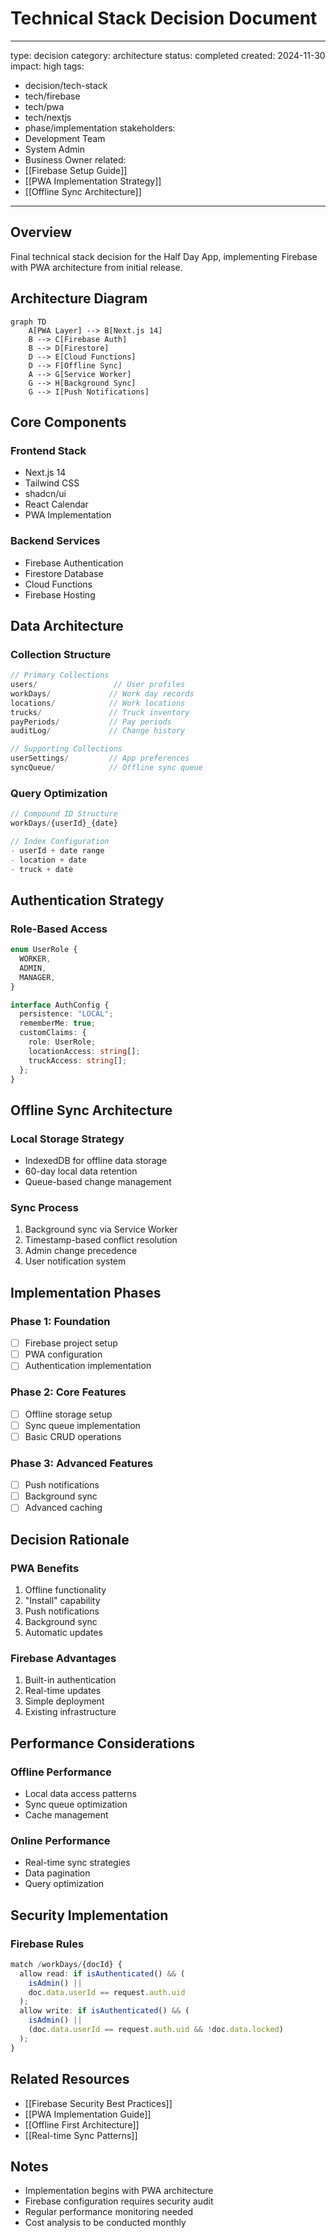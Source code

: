 # Technical Stack Decision Document

---

type: decision
category: architecture
status: completed
created: 2024-11-30
impact: high
tags:

- decision/tech-stack
- tech/firebase
- tech/pwa
- tech/nextjs
- phase/implementation
  stakeholders:
- Development Team
- System Admin
- Business Owner
  related:
- [[Firebase Setup Guide]]
- [[PWA Implementation Strategy]]
- [[Offline Sync Architecture]]

---

## Overview

Final technical stack decision for the Half Day App, implementing Firebase with PWA architecture from initial release.

## Architecture Diagram

```mermaid
graph TD
    A[PWA Layer] --> B[Next.js 14]
    B --> C[Firebase Auth]
    B --> D[Firestore]
    D --> E[Cloud Functions]
    D --> F[Offline Sync]
    A --> G[Service Worker]
    G --> H[Background Sync]
    G --> I[Push Notifications]
```

## Core Components

### Frontend Stack

- Next.js 14
- Tailwind CSS
- shadcn/ui
- React Calendar
- PWA Implementation

### Backend Services

- Firebase Authentication
- Firestore Database
- Cloud Functions
- Firebase Hosting

## Data Architecture

### Collection Structure

```typescript
// Primary Collections
users/                 // User profiles
workDays/             // Work day records
locations/            // Work locations
trucks/               // Truck inventory
payPeriods/           // Pay periods
auditLog/             // Change history

// Supporting Collections
userSettings/         // App preferences
syncQueue/            // Offline sync queue
```

### Query Optimization

```typescript
// Compound ID Structure
workDays/{userId}_{date}

// Index Configuration
- userId + date range
- location + date
- truck + date
```

## Authentication Strategy

### Role-Based Access

```typescript
enum UserRole {
  WORKER,
  ADMIN,
  MANAGER,
}

interface AuthConfig {
  persistence: "LOCAL";
  rememberMe: true;
  customClaims: {
    role: UserRole;
    locationAccess: string[];
    truckAccess: string[];
  };
}
```

## Offline Sync Architecture

### Local Storage Strategy

- IndexedDB for offline data storage
- 60-day local data retention
- Queue-based change management

### Sync Process

1. Background sync via Service Worker
2. Timestamp-based conflict resolution
3. Admin change precedence
4. User notification system

## Implementation Phases

### Phase 1: Foundation

- [ ] Firebase project setup
- [ ] PWA configuration
- [ ] Authentication implementation

### Phase 2: Core Features

- [ ] Offline storage setup
- [ ] Sync queue implementation
- [ ] Basic CRUD operations

### Phase 3: Advanced Features

- [ ] Push notifications
- [ ] Background sync
- [ ] Advanced caching

## Decision Rationale

### PWA Benefits

1. Offline functionality
2. "Install" capability
3. Push notifications
4. Background sync
5. Automatic updates

### Firebase Advantages

1. Built-in authentication
2. Real-time updates
3. Simple deployment
4. Existing infrastructure

## Performance Considerations

### Offline Performance

- Local data access patterns
- Sync queue optimization
- Cache management

### Online Performance

- Real-time sync strategies
- Data pagination
- Query optimization

## Security Implementation

### Firebase Rules

```typescript
match /workDays/{docId} {
  allow read: if isAuthenticated() && (
    isAdmin() ||
    doc.data.userId == request.auth.uid
  );
  allow write: if isAuthenticated() && (
    isAdmin() ||
    (doc.data.userId == request.auth.uid && !doc.data.locked)
  );
}
```

## Related Resources

- [[Firebase Security Best Practices]]
- [[PWA Implementation Guide]]
- [[Offline First Architecture]]
- [[Real-time Sync Patterns]]

## Notes

- Implementation begins with PWA architecture
- Firebase configuration requires security audit
- Regular performance monitoring needed
- Cost analysis to be conducted monthly

